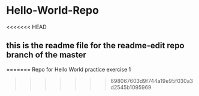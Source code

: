 # Hello-World-Repo
<<<<<<< HEAD
## this is the readme file for the readme-edit repo branch of the master
=======
Repo for Hello World practice exercise 1
>>>>>>> 698067603d9f744a19e95f030a3d2545b1095969
